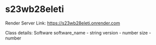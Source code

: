 # s23wb28eleti

Render Server Link: https://s23wb28eleti.onrender.com

Class details:
Software software_name - string version - number size - number